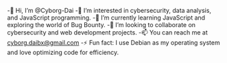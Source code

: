 -👋 Hi, I’m @Cyborg-Dai
-👀 I’m interested in cybersecurity, data analysis, and JavaScript programming.
-🌱 I’m currently learning JavaScript and exploring the world of Bug Bounty.
-💞️ I’m looking to collaborate on cybersecurity and web development projects.
-📫 You can reach me at cyborg.daibx@gmail.com
-⚡ Fun fact: I use Debian as my operating system and love optimizing code for efficiency.
